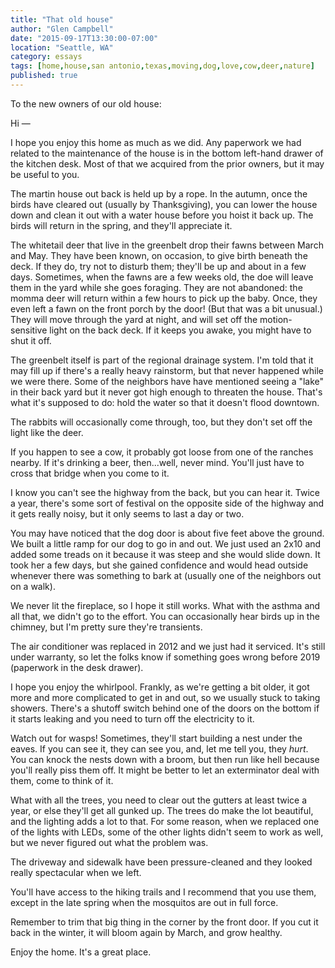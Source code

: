 ```yaml
---
title: "That old house"
author: "Glen Campbell"
date: "2015-09-17T13:30:00-07:00"
location: "Seattle, WA"
category: essays
tags: [home,house,san antonio,texas,moving,dog,love,cow,deer,nature]
published: true
---
```

To the new owners of our old house:

Hi &mdash;

I hope you enjoy this home as much as we did. Any paperwork we had
related to the maintenance of the house is in the bottom left-hand
drawer of the kitchen desk. Most of that we acquired from the prior
owners, but it may be useful to you.

The martin house out back is held up by a rope. In the autumn, once
the birds have cleared out (usually by Thanksgiving), you can lower
the house down and clean it out with a water house before you hoist
it back up. The birds will return in the spring, and they'll
appreciate it.

The whitetail deer that live in the greenbelt drop their fawns
between March and May. They have been known, on occasion, to give
birth beneath the deck. If they do, try not to disturb them; they'll
be up and about in a few days. Sometimes, when the fawns are a few
weeks old, the doe will leave them in the yard while she goes
foraging. They are not abandoned: the momma deer will return within
a few hours to pick up the baby. Once, they even left a fawn on the
front porch by the door! (But that was a bit unusual.) They will
move through the yard at night, and will set off the motion-sensitive
light on the back deck. If it keeps you awake, you might have to
shut it off.

The greenbelt itself is part of the regional drainage system. I'm
told that it may fill up if there's a really heavy rainstorm, but
that never happened while we were there. Some of the neighbors have
have mentioned seeing a "lake" in their back yard but it never got
high enough to threaten the house. That's what it's supposed to do:
hold the water so that it doesn't flood downtown.

The rabbits will occasionally come through, too, but they don't set
off the light like the deer.

If you happen to see a cow, it probably got loose from one of the
ranches nearby. If it's drinking a beer, then...well, never mind.
You'll just have to cross that bridge when you come to it.

I know you can't see the highway from the back, but you can hear it.
Twice a year, there's some sort of festival on the opposite side of
the highway and it gets really noisy, but it only seems to last a 
day or two. 

You may have noticed that the dog door is about five feet above the
ground. We built a little ramp for our dog to go in and out. We
just used an 2x10 and added some treads on it because it was steep
and she would slide down. It took her a few days, but she gained
confidence and would head outside whenever there was something to
bark at (usually one of the neighbors out on a walk).

We never lit the fireplace, so I hope it still works. What with the
asthma and all that, we didn't go to the effort. You can occasionally
hear birds up in the chimney, but I'm pretty sure they're transients.

The air conditioner was replaced in 2012 and we just had it serviced.
It's still under warranty, so let the folks know if something goes
wrong before 2019 (paperwork in the desk drawer).

I hope you enjoy the whirlpool. Frankly, as we're getting a bit
older, it got more and more complicated to get in and out, so we
usually stuck to taking showers. There's a shutoff switch behind
one of the doors on the bottom if it starts leaking and you need
to turn off the electricity to it.

Watch out for wasps! Sometimes, they'll start building a nest under
the eaves. If you can see it, they can see you, and, let me tell
you, they *hurt*. You can knock the nests down with a broom, but
then run like hell because you'll really piss them off. It might
be better to let an exterminator deal with them, come to think of
it.

What with all the trees, you need to clear out the gutters at least
twice a year, or else they'll get all gunked up. The trees do make
the lot beautiful, and the lighting adds a lot to that. For some
reason, when we replaced one of the lights with LEDs, some of the
other lights didn't seem to work as well, but we never figured out
what the problem was.

The driveway and sidewalk have been pressure-cleaned and they looked
really spectacular when we left.

You'll have access to the hiking trails and I recommend that you
use them, except in the late spring when the mosquitos are out in
full force.

Remember to trim that big thing in the corner by the front door.
If you cut it back in the winter, it will bloom again by March, and
grow healthy.

Enjoy the home. It's a great place. 

